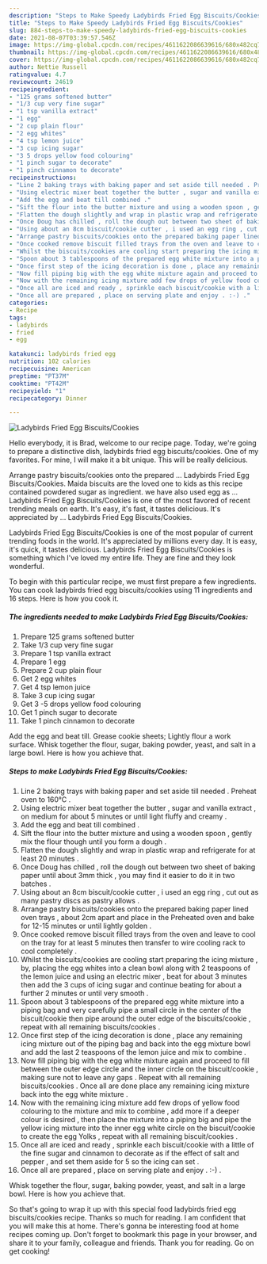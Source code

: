 ```yaml
---
description: "Steps to Make Speedy Ladybirds Fried Egg Biscuits/Cookies"
title: "Steps to Make Speedy Ladybirds Fried Egg Biscuits/Cookies"
slug: 884-steps-to-make-speedy-ladybirds-fried-egg-biscuits-cookies
date: 2021-08-07T03:39:57.546Z
image: https://img-global.cpcdn.com/recipes/4611622086639616/680x482cq70/ladybirds-fried-egg-biscuitscookies-recipe-main-photo.jpg
thumbnail: https://img-global.cpcdn.com/recipes/4611622086639616/680x482cq70/ladybirds-fried-egg-biscuitscookies-recipe-main-photo.jpg
cover: https://img-global.cpcdn.com/recipes/4611622086639616/680x482cq70/ladybirds-fried-egg-biscuitscookies-recipe-main-photo.jpg
author: Nettie Russell
ratingvalue: 4.7
reviewcount: 24619
recipeingredient:
- "125 grams softened butter"
- "1/3 cup very fine sugar"
- "1 tsp vanilla extract"
- "1 egg"
- "2 cup plain flour"
- "2 egg whites"
- "4 tsp lemon juice"
- "3 cup icing sugar"
- "3 5 drops yellow food colouring"
- "1 pinch sugar to decorate"
- "1 pinch cinnamon to decorate"
recipeinstructions:
- "Line 2 baking trays with baking paper and set aside till needed . Preheat oven to 160°C ."
- "Using electric mixer beat together the butter , sugar and vanilla extract , on medium for about 5 minutes or until light fluffy and creamy ."
- "Add the egg and beat till combined ."
- "Sift the flour into the butter mixture and using a wooden spoon , gently mix the flour though until you form a dough ."
- "Flatten the dough slightly and wrap in plastic wrap and refrigerate for at least 20 minutes ."
- "Once Doug has chilled , roll the dough out between two sheet of baking paper until about 3mm thick , you may find it easier to do it in two batches ."
- "Using about an 8cm biscuit/cookie cutter , i used an egg ring , cut out as many pastry discs as pastry allows ."
- "Arrange pastry biscuits/cookies onto the prepared baking paper lined oven trays , about 2cm apart and place in the Preheated oven and bake for 12-15 minutes or until lightly golden ."
- "Once cooked remove biscuit filled trays from the oven and leave to cool on the tray for at least 5 minutes then transfer to wire cooling rack to cool completely ."
- "Whilst the biscuits/cookies are cooling start preparing the icing mixture , by, placing the egg whites into a clean bowl along with 2 teaspoons of the lemon juice and using an electric mixer , beat for about 3 minutes then add the 3 cups of icing sugar and continue beating for about a further 2 minutes or until very smooth ."
- "Spoon about 3 tablespoons of the prepared egg white mixture into a piping bag and very carefully pipe a small circle in the center of the biscuit/cookie then pipe around the outer edge of the biscuits/cookie , repeat with all remaining biscuits/cookies ."
- "Once first step of the icing decoration is done , place any remaining icing mixture out of the piping bag and back into the egg mixture bowl and add the last 2 teaspoons of the lemon juice and mix to combine ."
- "Now fill piping big with the egg white mixture again and proceed to fill between the outer edge circle and the inner circle on the biscuit/cookie , making sure not to leave any gaps . Repeat with all remaining biscuits/cookies . Once all are done place any remaining icing mixture back into the egg white mixture ."
- "Now with the remaining icing mixture add few drops of yellow food colouring to the mixture and mix to combine , add more if a deeper colour is desired , then place the mixture into a piping big and pipe the yellow icing mixture into the inner egg white circle on the biscuit/cookie to create the egg Yolks , repeat with all remaining biscuit/cookies ."
- "Once all are iced and ready , sprinkle each biscuit/cookie with a little of the fine sugar and cinnamon to decorate as if the effect of salt and pepper , and set them aside for 5 so the icing can set ."
- "Once all are prepared , place on serving plate and enjoy . :-) ."
categories:
- Recipe
tags:
- ladybirds
- fried
- egg

katakunci: ladybirds fried egg 
nutrition: 102 calories
recipecuisine: American
preptime: "PT37M"
cooktime: "PT42M"
recipeyield: "1"
recipecategory: Dinner

---
```



![Ladybirds Fried Egg Biscuits/Cookies](https://img-global.cpcdn.com/recipes/4611622086639616/680x482cq70/ladybirds-fried-egg-biscuitscookies-recipe-main-photo.jpg)

Hello everybody, it is Brad, welcome to our recipe page. Today, we're going to prepare a distinctive dish, ladybirds fried egg biscuits/cookies. One of my favorites. For mine, I will make it a bit unique. This will be really delicious.

Arrange pastry biscuits/cookies onto the prepared … Ladybirds Fried Egg Biscuits/Cookies. Maida biscuits are the loved one to kids as this recipe contained powdered sugar as ingredient. we have also used egg as … Ladybirds Fried Egg Biscuits/Cookies is one of the most favored of recent trending meals on earth. It&#39;s easy, it&#39;s fast, it tastes delicious. It&#39;s appreciated by … Ladybirds Fried Egg Biscuits/Cookies.

Ladybirds Fried Egg Biscuits/Cookies is one of the most popular of current trending foods in the world. It's appreciated by millions every day. It is easy, it's quick, it tastes delicious. Ladybirds Fried Egg Biscuits/Cookies is something which I've loved my entire life. They are fine and they look wonderful.


To begin with this particular recipe, we must first prepare a few ingredients. You can cook ladybirds fried egg biscuits/cookies using 11 ingredients and 16 steps. Here is how you cook it.

<!--inarticleads1-->

##### The ingredients needed to make Ladybirds Fried Egg Biscuits/Cookies:

1. Prepare 125 grams softened butter
1. Take 1/3 cup very fine sugar
1. Prepare 1 tsp vanilla extract
1. Prepare 1 egg
1. Prepare 2 cup plain flour
1. Get 2 egg whites
1. Get 4 tsp lemon juice
1. Take 3 cup icing sugar
1. Get 3 -5 drops yellow food colouring
1. Get 1 pinch sugar to decorate
1. Take 1 pinch cinnamon to decorate


Add the egg and beat till. Grease cookie sheets; Lightly flour a work surface. Whisk together the flour, sugar, baking powder, yeast, and salt in a large bowl. Here is how you achieve that. 

<!--inarticleads2-->

##### Steps to make Ladybirds Fried Egg Biscuits/Cookies:

1. Line 2 baking trays with baking paper and set aside till needed . Preheat oven to 160°C .
1. Using electric mixer beat together the butter , sugar and vanilla extract , on medium for about 5 minutes or until light fluffy and creamy .
1. Add the egg and beat till combined .
1. Sift the flour into the butter mixture and using a wooden spoon , gently mix the flour though until you form a dough .
1. Flatten the dough slightly and wrap in plastic wrap and refrigerate for at least 20 minutes .
1. Once Doug has chilled , roll the dough out between two sheet of baking paper until about 3mm thick , you may find it easier to do it in two batches .
1. Using about an 8cm biscuit/cookie cutter , i used an egg ring , cut out as many pastry discs as pastry allows .
1. Arrange pastry biscuits/cookies onto the prepared baking paper lined oven trays , about 2cm apart and place in the Preheated oven and bake for 12-15 minutes or until lightly golden .
1. Once cooked remove biscuit filled trays from the oven and leave to cool on the tray for at least 5 minutes then transfer to wire cooling rack to cool completely .
1. Whilst the biscuits/cookies are cooling start preparing the icing mixture , by, placing the egg whites into a clean bowl along with 2 teaspoons of the lemon juice and using an electric mixer , beat for about 3 minutes then add the 3 cups of icing sugar and continue beating for about a further 2 minutes or until very smooth .
1. Spoon about 3 tablespoons of the prepared egg white mixture into a piping bag and very carefully pipe a small circle in the center of the biscuit/cookie then pipe around the outer edge of the biscuits/cookie , repeat with all remaining biscuits/cookies .
1. Once first step of the icing decoration is done , place any remaining icing mixture out of the piping bag and back into the egg mixture bowl and add the last 2 teaspoons of the lemon juice and mix to combine .
1. Now fill piping big with the egg white mixture again and proceed to fill between the outer edge circle and the inner circle on the biscuit/cookie , making sure not to leave any gaps . Repeat with all remaining biscuits/cookies . Once all are done place any remaining icing mixture back into the egg white mixture .
1. Now with the remaining icing mixture add few drops of yellow food colouring to the mixture and mix to combine , add more if a deeper colour is desired , then place the mixture into a piping big and pipe the yellow icing mixture into the inner egg white circle on the biscuit/cookie to create the egg Yolks , repeat with all remaining biscuit/cookies .
1. Once all are iced and ready , sprinkle each biscuit/cookie with a little of the fine sugar and cinnamon to decorate as if the effect of salt and pepper , and set them aside for 5 so the icing can set .
1. Once all are prepared , place on serving plate and enjoy . :-) .


Whisk together the flour, sugar, baking powder, yeast, and salt in a large bowl. Here is how you achieve that. 

So that's going to wrap it up with this special food ladybirds fried egg biscuits/cookies recipe. Thanks so much for reading. I am confident that you will make this at home. There's gonna be interesting food at home recipes coming up. Don't forget to bookmark this page in your browser, and share it to your family, colleague and friends. Thank you for reading. Go on get cooking!
